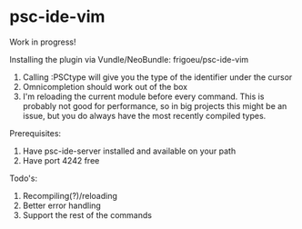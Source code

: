 # psc-ide-vim

Work in progress!

Installing the plugin via Vundle/NeoBundle: frigoeu/psc-ide-vim
1. Calling :PSCtype will give you the type of the identifier under the cursor
2. Omnicompletion should work out of the box
3. I'm reloading the current module before every command. This is probably not good for performance, so in big projects this might be an issue, but you do always have the most recently compiled types.

Prerequisites:
1. Have psc-ide-server installed and available on your path
2. Have port 4242 free

Todo's: 
1. Recompiling(?)/reloading
2. Better error handling
3. Support the rest of the commands
